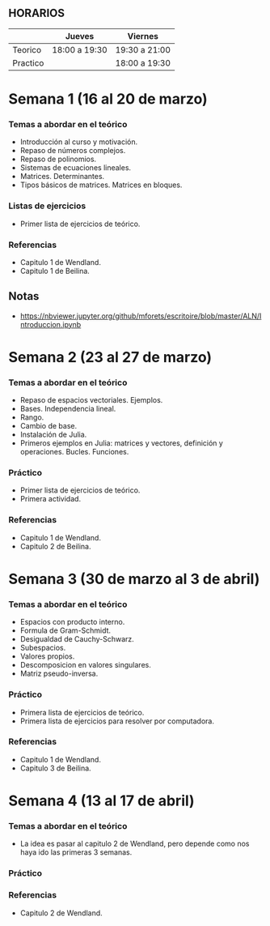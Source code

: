 ## HORARIOS


|        |  Jueves | Viernes |
| ------|-----|-----|
|Teorico | 18:00 a 19:30| 19:30 a 21:00|
|Practico | | 18:00 a 19:30|

# Semana 1 (16 al 20 de marzo)

### Temas a abordar en el teórico

- Introducción al curso y motivación.
- Repaso de números complejos.
- Repaso de polinomios.
- Sistemas de ecuaciones lineales.
- Matrices. Determinantes.
- Tipos básicos de matrices. Matrices en bloques.

### Listas de ejercicios

- Primer lista de ejercicios de teórico.

### Referencias

- Capitulo 1 de Wendland.
- Capitulo 1 de Beilina.

## Notas

- https://nbviewer.jupyter.org/github/mforets/escritoire/blob/master/ALN/Introduccion.ipynb

# Semana 2 (23 al 27 de marzo)

### Temas a abordar en el teórico

- Repaso de espacios vectoriales. Ejemplos.
- Bases. Independencia lineal.
- Rango.
- Cambio de base.
- Instalación de Julia.
- Primeros ejemplos en Julia: matrices y vectores, definición y operaciones. Bucles. Funciones.

### Práctico

- Primer lista de ejercicios de teórico.
- Primera actividad.

### Referencias

- Capitulo 1 de Wendland.
- Capitulo 2 de Beilina.

# Semana 3 (30 de marzo al 3 de abril)

### Temas a abordar en el teórico

- Espacios con producto interno.
- Formula de Gram-Schmidt.
- Desigualdad de Cauchy-Schwarz.
- Subespacios.
- Valores propios.
- Descomposicion en valores singulares.
- Matriz pseudo-inversa.

### Práctico

- Primera lista de ejercicios de teórico.
- Primera lista de ejercicios para resolver por computadora.

### Referencias

- Capitulo 1 de Wendland.
- Capitulo 3 de Beilina.

# Semana 4 (13 al 17 de abril)

### Temas a abordar en el teórico

- La idea es pasar al capitulo 2 de Wendland, pero depende como nos haya ido las primeras 3 semanas.

### Práctico


### Referencias

- Capitulo 2 de Wendland.
